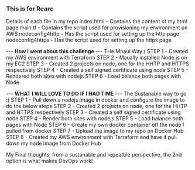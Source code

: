 ### This is for Rearc ###
Details of each file in my repo
index.html - Contains the content of my html page
main.tf - Contains the script used for provisioning my environment on AWS
nodeconfig4http - Has the script used for setting up the http page
nodeconfig4https - Has the script used for setting up the https page


 --- **How I went about this challenge** --- THe Mnaul Way:(
STEP 1 - Created my AWS environment with Terraform
STEP 2 - Maually installed Node.js on my EC2
STEP 3 - Created 2 projects on node, one for the HHTP and HTTPS respectively
STEP 4 - Created a self signed certificate using node
STEP 5 - Rendered both sites with nodejs
STEP 6 - Load balance both pages with Node


--- **WHAT I WILL LOVE TO DO IF I HAD TIME** --- The Sustanable way to go :)
STEP 1 - Pull down a nodejs image in docker and configure the image to do the below steps
STEP 2 - Created 2 projects on node, one for the HHTP and HTTPS respectively
STEP 3 - Created a self signed certificate using node
STEP 4 - Render both sites with nodejs
STEP 5 - Load balance both pages with Node
STEP 6 - Create my own docker container off the node I pulled from docker
STEP 7 - Upload the image to my repo on Docker Hub
STEP 8 - Created my AWS environment with Terraform and have it pull down my node image from Docker Hub

My Final thoughts, from a sustanable and repeatble perspective, the 2nd option is what makes DevOps work!
